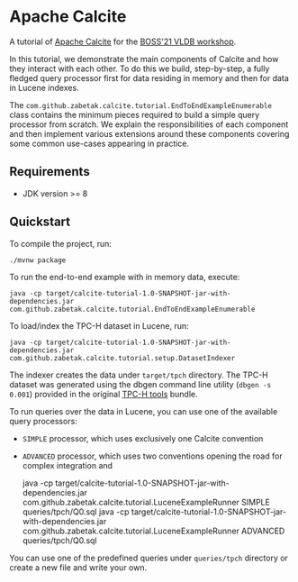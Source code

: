 <!--
{% comment %}
Licensed to the Apache Software Foundation (ASF) under one or more
contributor license agreements.  See the NOTICE file distributed with
this work for additional information regarding copyright ownership.
The ASF licenses this file to you under the Apache License, Version 2.0
(the "License"); you may not use this file except in compliance with
the License.  You may obtain a copy of the License at

http://www.apache.org/licenses/LICENSE-2.0

Unless required by applicable law or agreed to in writing, software
distributed under the License is distributed on an "AS IS" BASIS,
WITHOUT WARRANTIES OR CONDITIONS OF ANY KIND, either express or implied.
See the License for the specific language governing permissions and
limitations under the License.
{% endcomment %}
-->
# Apache Calcite

A tutorial of [Apache Calcite]((http://calcite.apache.org))
for the [BOSS'21 VLDB workshop](https://boss-workshop.github.io/boss-2021/).

In this tutorial, we demonstrate the main components of Calcite and how they interact with each
other. To do this we build, step-by-step, a fully fledged query processor first for data residing
in memory and then for data in Lucene indexes.

The `com.github.zabetak.calcite.tutorial.EndToEndExampleEnumerable` class contains the minimum
pieces required to build a simple query processor from scratch. We explain the responsibilities of
each component and then implement various extensions around these components covering some common
use-cases appearing in practice.

## Requirements

* JDK version >= 8

## Quickstart

To compile the project, run:

    ./mvnw package

To run the end-to-end example with in memory data, execute:

    java -cp target/calcite-tutorial-1.0-SNAPSHOT-jar-with-dependencies.jar com.github.zabetak.calcite.tutorial.EndToEndExampleEnumerable

To load/index the TPC-H dataset in Lucene, run:

    java -cp target/calcite-tutorial-1.0-SNAPSHOT-jar-with-dependencies.jar com.github.zabetak.calcite.tutorial.setup.DatasetIndexer
    
The indexer creates the data under `target/tpch` directory. The TPC-H dataset was generated using
the dbgen command line utility (`dbgen -s 0.001`) provided in the original
[TPC-H tools](http://www.tpc.org/tpc_documents_current_versions/current_specifications5.asp) bundle.

To run queries over the data in Lucene, you can use one of the available query processors:

* `SIMPLE` processor, which uses exclusively one Calcite convention
* `ADVANCED` processor, which uses two conventions opening the road for complex integration and


    java -cp target/calcite-tutorial-1.0-SNAPSHOT-jar-with-dependencies.jar com.github.zabetak.calcite.tutorial.LuceneExampleRunner SIMPLE queries/tpch/Q0.sql
    java -cp target/calcite-tutorial-1.0-SNAPSHOT-jar-with-dependencies.jar com.github.zabetak.calcite.tutorial.LuceneExampleRunner ADVANCED queries/tpch/Q0.sql

You can use one of the predefined queries under `queries/tpch` directory or create a new file
and write your own. 